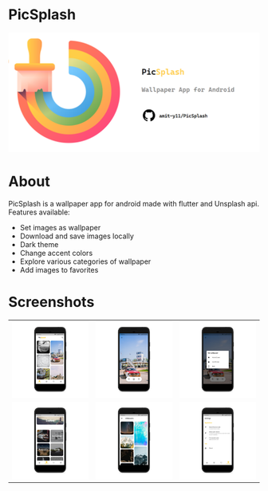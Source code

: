 # PicSplash
<img src="assets/images/banner.png" width="750">

# About
PicSplash is a wallpaper app for android made with flutter and Unsplash api.<br>
Features available:
* Set images as wallpaper
* Download and save images locally
* Dark theme
* Change accent colors
* Explore various categories of wallpaper
* Add images to favorites


# Screenshots
<table style={border:"none"}>
<tr>
    <td><img src="mock-ups/image_1.png" width=300/></td>
    <td><img src="mock-ups/image_3.png" width=300/></td>
    <td><img src="mock-ups/image_4.png" width=300/></td>
</tr>
<tr>
    <td><img src="mock-ups/image_5.png" width=300/></td>
    <td><img src="mock-ups/image_6.png" width=300/></td>
    <td><img src="mock-ups/image_10.png" width=300/></td>
</tr>
</p>


